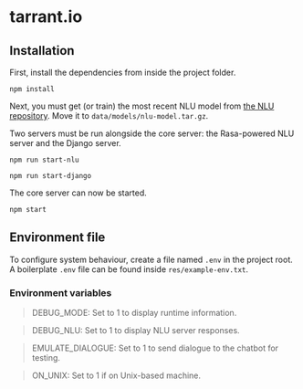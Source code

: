 # tarrant.io

## Installation

First, install the dependencies from inside the project folder.

`npm install`

Next, you must get (or train) the most recent NLU model from [the NLU repository](https://github.com/Zein2002/F20CA). Move it to `data/models/nlu-model.tar.gz`.

Two servers must be run alongside the core server: the Rasa-powered NLU server and the Django server.

`npm run start-nlu`

`npm run start-django`

The core server can now be started.

`npm start`

## Environment file

To configure system behaviour, create a file named `.env` in the project root. A boilerplate `.env` file can be found inside `res/example-env.txt`.

### Environment variables

> DEBUG\_MODE: Set to 1 to display runtime information.

> DEBUG\_NLU: Set to 1 to display NLU server responses.

> EMULATE\_DIALOGUE: Set to 1 to send dialogue to the chatbot for testing.

> ON\_UNIX: Set to 1 if on Unix-based machine.
